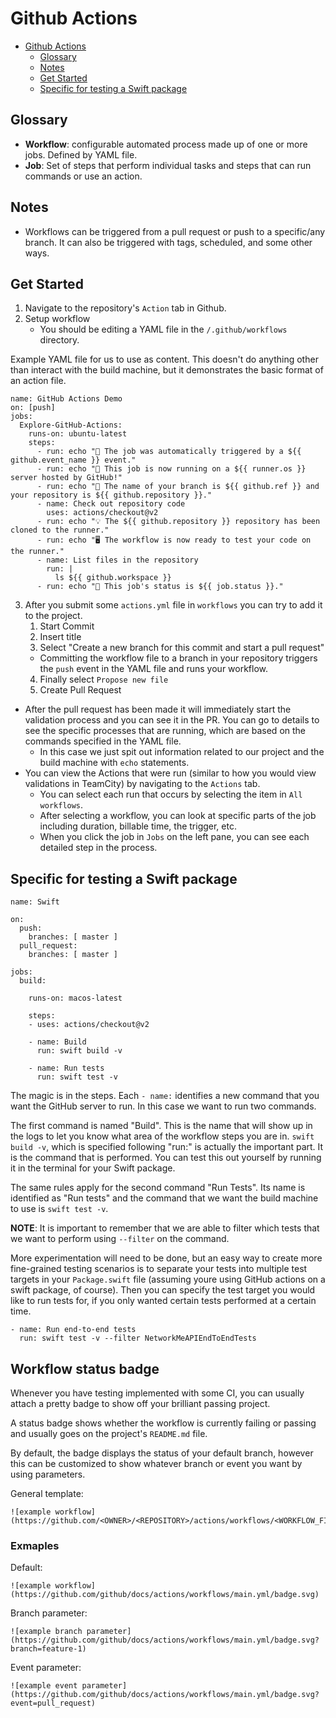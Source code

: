 # Github Actions
<!-- TOC -->

- [Github Actions](#github-actions)
	- [Glossary](#glossary)
	- [Notes](#notes)
	- [Get Started](#get-started)
	- [Specific for testing a Swift package](#specific-for-testing-a-swift-package)

<!-- /TOC -->
## Glossary
* **Workflow**: configurable automated process made up of one or more jobs. Defined by YAML file.
* **Job**: Set of steps that perform individual tasks and steps that can run commands or use an action.

## Notes
* Workflows can be triggered from a pull request or push to a specific/any branch. It can also be triggered with tags, scheduled, and some other ways.

## Get Started
1. Navigate to the repository's `Action` tab in Github.
2. Setup workflow
	* You should be editing a YAML file in the `/.github/workflows` directory.

Example YAML file for us to use as content. This doesn't do anything other than interact with the build machine, but it demonstrates the basic format of an action file.
```
name: GitHub Actions Demo
on: [push]
jobs:
  Explore-GitHub-Actions:
    runs-on: ubuntu-latest
    steps:
      - run: echo "🎉 The job was automatically triggered by a ${{ github.event_name }} event."
      - run: echo "🐧 This job is now running on a ${{ runner.os }} server hosted by GitHub!"
      - run: echo "🔎 The name of your branch is ${{ github.ref }} and your repository is ${{ github.repository }}."
      - name: Check out repository code
        uses: actions/checkout@v2
      - run: echo "💡 The ${{ github.repository }} repository has been cloned to the runner."
      - run: echo "🖥️ The workflow is now ready to test your code on the runner."
      - name: List files in the repository
        run: |
          ls ${{ github.workspace }}
      - run: echo "🍏 This job's status is ${{ job.status }}."
```

3. After you submit some `actions.yml` file in `workflows` you can try to add it to the project.
	1. Start Commit
	2. Insert title
	3. Select "Create a new branch for this commit and start a pull request"
	* Committing the workflow file to a branch in your repository triggers the `push` event in the YAML file and runs your workflow.
	4. Finally select `Propose new file`
	5. Create Pull Request

* After the pull request has been made it will immediately start the validation process and you can see it in the PR. You can go to details to see the specific processes that are running, which are based on the commands specified in the YAML file.
	* In this case we just spit out information related to our project and the build machine with `echo` statements.
* You can view the Actions that were run (similar to how you would view validations in TeamCity) by navigating to the `Actions` tab.
	* You can select each run that occurs by selecting the item in `All workflows`.
	* After selecting a workflow, you can look at specific parts of the job including duration, billable time, the trigger, etc.
	* When you click the job in `Jobs` on the left pane, you can see each detailed step in the process.


## Specific for testing a Swift package
```
name: Swift

on:
  push:
    branches: [ master ]
  pull_request:
    branches: [ master ]

jobs:
  build:

    runs-on: macos-latest

    steps:
    - uses: actions/checkout@v2

    - name: Build
      run: swift build -v

    - name: Run tests
      run: swift test -v

```

The magic is in the steps. Each `- name:` identifies a new command that you want the GitHub server to run. In this case we want to run two commands.

The first command is named "Build". This is the name that will show up in the logs to let you know what area of the workflow steps you are in. `swift build -v`, which is specified following "run:" is actually the important part. It is the command that is performed. You can test this out yourself by running it in the terminal for your Swift package.

The same rules apply for the second command "Run Tests". Its name is identified as "Run tests" and the command that we want the build machine to use is `swift test -v`.

**NOTE**:
It is important to remember that we are able to filter which tests that we want to perform using `--filter` on the command.

More experimentation will need to be done, but an easy way to create more fine-grained testing scenarios is to separate your tests into multiple test targets in your `Package.swift` file (assuming youre using GitHub actions on a swift package, of course). Then you can specify the test target you would like to run tests for, if you only wanted certain tests performed at a certain time.

```
- name: Run end-to-end tests
  run: swift test -v --filter NetworkMeAPIEndToEndTests
```

## Workflow status badge
Whenever you have testing implemented with some CI, you can usually attach a pretty badge to show off your brilliant passing project.

A status badge shows whether the workflow is currently failing or passing and usually goes on the project's `README.md` file.

By default, the badge displays the status of your default branch, however this can be customized to show whatever branch or event you want by using parameters.

General template:
```
![example workflow](https://github.com/<OWNER>/<REPOSITORY>/actions/workflows/<WORKFLOW_FILE>/badge.svg)
```
### Exmaples
Default:
```
![example workflow](https://github.com/github/docs/actions/workflows/main.yml/badge.svg)
```

Branch parameter:
```
![example branch parameter](https://github.com/github/docs/actions/workflows/main.yml/badge.svg?branch=feature-1)

```

Event parameter:
```
![example event parameter](https://github.com/github/docs/actions/workflows/main.yml/badge.svg?event=pull_request)
```
